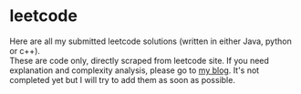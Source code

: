 # leetcode
Here are all my submitted leetcode solutions (written in either Java, python or c++).  
These are code only, directly scraped from leetcode site.  If you need explanation and complexity analysis, please go to [my blog](https://tyge318.github.io/). It's not completed yet but I will try to add them as soon as possible.  

